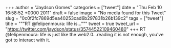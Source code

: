 
+++
author = "Jaydson Gomes"
categories = ["tweet"]
date = "Thu Feb 10 16:58:52 +0000 2011"
draft = false
image = "No media found for this Tweet"
slug = "0c0f2fc7869d5ea40253cad6b297831b26b139c2"
tags = ["tweet"]
title = """RT @felipenmoura: life is..."""
tweet = true
tweet_url = "https://twitter.com/jaydson/status/35744522109460480"
+++
RT @felipenmoura: life is just like the web2.0...reading it is not enough, you've got to interact with it.
